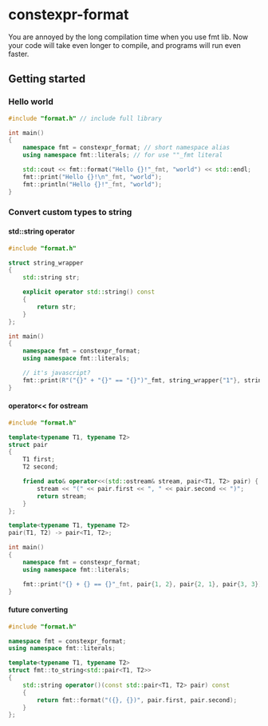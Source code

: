 # constexpr-format
You are annoyed by the long compilation time when you use fmt lib. Now your code will take even longer to compile, and programs will run even faster.

## Getting started
### Hello world
```cpp
#include "format.h" // include full library 

int main()
{
    namespace fmt = constexpr_format; // short namespace alias 
    using namespace fmt::literals; // for use ""_fmt literal

    std::cout << fmt::format("Hello {}!"_fmt, "world") << std::endl;
    fmt::print("Hello {}!\n"_fmt, "world");
    fmt::println("Hello {}!"_fmt, "world");
}
```

### Convert custom types to string

#### std::string operator
```cpp
#include "format.h"

struct string_wrapper
{
    std::string str;

    explicit operator std::string() const
    {
        return str;
    }
};

int main()
{
    namespace fmt = constexpr_format;
    using namespace fmt::literals;

    // it's javascript?
    fmt::print(R"("{}" + "{}" == "{}")"_fmt, string_wrapper{"1"}, string_wrapper{"2"}, string_wrapper{"12"});
}
```

#### operator<< for ostream
```cpp
#include "format.h"

template<typename T1, typename T2>
struct pair
{
    T1 first;
    T2 second;

    friend auto& operator<<(std::ostream& stream, pair<T1, T2> pair) {
        stream << "(" << pair.first << ", " << pair.second << ")";
        return stream;
    }
};

template<typename T1, typename T2>
pair(T1, T2) -> pair<T1, T2>;

int main()
{
    namespace fmt = constexpr_format;
    using namespace fmt::literals;

    fmt::print("{} + {} == {}"_fmt, pair{1, 2}, pair{2, 1}, pair{3, 3});
}
```

#### future converting 
```cpp
#include "format.h"

namespace fmt = constexpr_format;
using namespace fmt::literals;

template<typename T1, typename T2>
struct fmt::to_string<std::pair<T1, T2>>
{
    std::string operator()(const std::pair<T1, T2> pair) const
    {
        return fmt::format("({}, {})", pair.first, pair.second);        
    }
};
```
